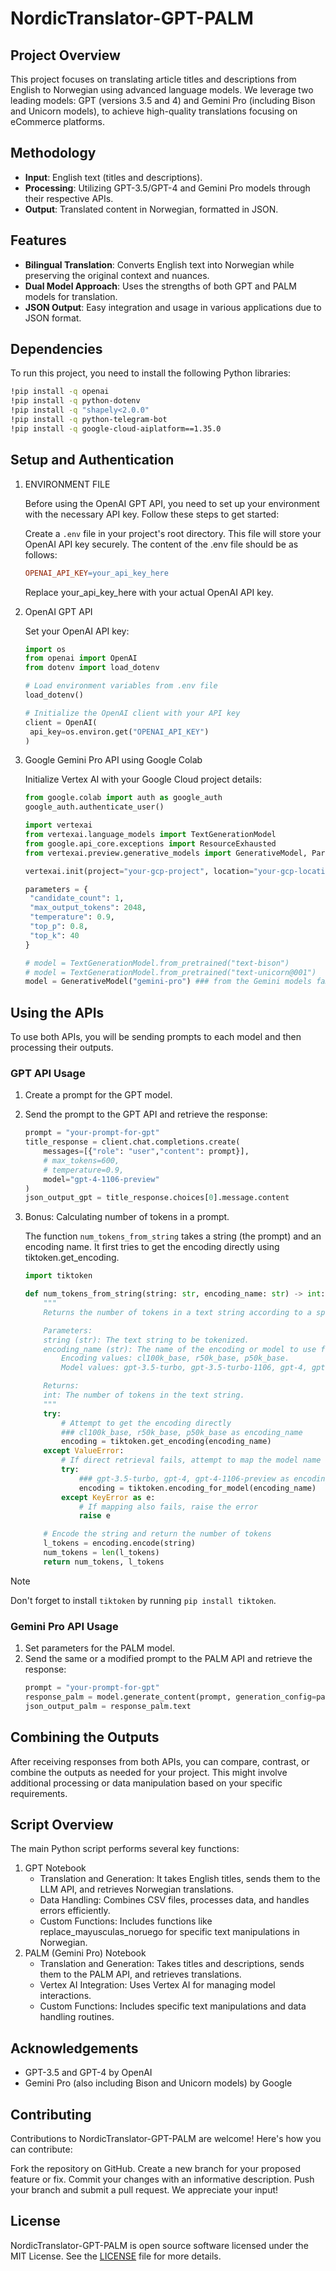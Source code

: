 # NordicTranslator-GPT-PALM

## Project Overview
This project focuses on translating article titles and descriptions from English to Norwegian using advanced language models. We leverage two leading models: GPT (versions 3.5 and 4) and Gemini Pro (including Bison and Unicorn models), to achieve high-quality translations focusing on eCommerce platforms.

## Methodology
- **Input**: English text (titles and descriptions).
- **Processing**: Utilizing GPT-3.5/GPT-4 and Gemini Pro models through their respective APIs.
- **Output**: Translated content in Norwegian, formatted in JSON.

## Features
- **Bilingual Translation**: Converts English text into Norwegian while preserving the original context and nuances.
- **Dual Model Approach**: Uses the strengths of both GPT and PALM models for translation.
- **JSON Output**: Easy integration and usage in various applications due to JSON format.

## Dependencies

   To run this project, you need to install the following Python libraries:
   
   ```bash
   !pip install -q openai
   !pip install -q python-dotenv
   !pip install -q "shapely<2.0.0"
   !pip install -q python-telegram-bot
   !pip install -q google-cloud-aiplatform==1.35.0
   ```

## Setup and Authentication
1. ENVIRONMENT FILE
   
   Before using the OpenAI GPT API, you need to set up your environment with the necessary API key. Follow these steps to get started:

   Create a `.env` file in your project's root directory. This file will store your OpenAI API key securely. The content of the .env file should be as follows:
   ```makefile
   OPENAI_API_KEY=your_api_key_here
   ```
   Replace your_api_key_here with your actual OpenAI API key.


2. OpenAI GPT API

   
   
   Set your OpenAI API key:
   ```python
   import os
   from openai import OpenAI
   from dotenv import load_dotenv

   # Load environment variables from .env file
   load_dotenv()
   
   # Initialize the OpenAI client with your API key
   client = OpenAI(
    api_key=os.environ.get("OPENAI_API_KEY")
   )
   ```
3. Google Gemini Pro API using Google Colab
   
   Initialize Vertex AI with your Google Cloud project details:
   ```python
   from google.colab import auth as google_auth
   google_auth.authenticate_user()
   ```
   ```python
   import vertexai
   from vertexai.language_models import TextGenerationModel
   from google.api_core.exceptions import ResourceExhausted
   from vertexai.preview.generative_models import GenerativeModel, Part
   
   vertexai.init(project="your-gcp-project", location="your-gcp-location")

   parameters = {
    "candidate_count": 1,
    "max_output_tokens": 2048,
    "temperature": 0.9,
    "top_p": 0.8,
    "top_k": 40
   }

   # model = TextGenerationModel.from_pretrained("text-bison")
   # model = TextGenerationModel.from_pretrained("text-unicorn@001")
   model = GenerativeModel("gemini-pro") ### from the Gemini models family
   ```

## Using the APIs
To use both APIs, you will be sending prompts to each model and then processing their outputs.

### GPT API Usage
1. Create a prompt for the GPT model.
2. Send the prompt to the GPT API and retrieve the response:

   ```python
   prompt = "your-prompt-for-gpt"
   title_response = client.chat.completions.create(
       messages=[{"role": "user","content": prompt}],
       # max_tokens=600,
       # temperature=0.9,
       model="gpt-4-1106-preview"
   )
   json_output_gpt = title_response.choices[0].message.content
   ```
3. Bonus: Calculating number of tokens in a prompt.

   The function `num_tokens_from_string` takes a string (the prompt) and an encoding name. It first tries to get the encoding directly using tiktoken.get_encoding.
   ```python
   import tiktoken
   
   def num_tokens_from_string(string: str, encoding_name: str) -> int:
       """
       Returns the number of tokens in a text string according to a specified encoding.
   
       Parameters:
       string (str): The text string to be tokenized.
       encoding_name (str): The name of the encoding or model to use for tokenization. 
           Encoding values: cl100k_base, r50k_base, p50k_base.
           Model values: gpt-3.5-turbo, gpt-3.5-turbo-1106, gpt-4, gpt-4-1106-preview
   
       Returns:
       int: The number of tokens in the text string.
       """
       try:
           # Attempt to get the encoding directly
           ### cl100k_base, r50k_base, p50k_base as encoding_name
           encoding = tiktoken.get_encoding(encoding_name) 
       except ValueError:
           # If direct retrieval fails, attempt to map the model name to an encoding
           try:
               ### gpt-3.5-turbo, gpt-4, gpt-4-1106-preview as encoding_name
               encoding = tiktoken.encoding_for_model(encoding_name)
           except KeyError as e:
               # If mapping also fails, raise the error
               raise e
   
       # Encode the string and return the number of tokens
       l_tokens = encoding.encode(string)
       num_tokens = len(l_tokens)
       return num_tokens, l_tokens
   ```
> [!NOTE]
   Don't forget to install `tiktoken` by running `pip install tiktoken`.

### Gemini Pro API Usage
1. Set parameters for the PALM model.
2. Send the same or a modified prompt to the PALM API and retrieve the response:
   ```python
   prompt = "your-prompt-for-gpt"
   response_palm = model.generate_content(prompt, generation_config=parameters)
   json_output_palm = response_palm.text
   ```
## Combining the Outputs
After receiving responses from both APIs, you can compare, contrast, or combine the outputs as needed for your project. This might involve additional processing or data manipulation based on your specific requirements.

## Script Overview
The main Python script performs several key functions:

1. GPT Notebook
   - Translation and Generation: It takes English titles, sends them to the LLM API, and retrieves Norwegian translations.
   - Data Handling: Combines CSV files, processes data, and handles errors efficiently.
   - Custom Functions: Includes functions like replace_mayusculas_noruego for specific text manipulations in Norwegian.
2. PALM (Gemini Pro) Notebook
   - Translation and Generation: Takes titles and descriptions, sends them to the PALM API, and retrieves translations.
   - Vertex AI Integration: Uses Vertex AI for managing model interactions.
   - Custom Functions: Includes specific text manipulations and data handling routines.


## Acknowledgements
- GPT-3.5 and GPT-4 by OpenAI
- Gemini Pro (also including Bison and Unicorn models) by Google

## Contributing
Contributions to NordicTranslator-GPT-PALM are welcome! Here's how you can contribute:

Fork the repository on GitHub.
Create a new branch for your proposed feature or fix.
Commit your changes with an informative description.
Push your branch and submit a pull request.
We appreciate your input!

## License
NordicTranslator-GPT-PALM is open source software licensed under the MIT License. See the [LICENSE](./LICENSE) file for more details.


